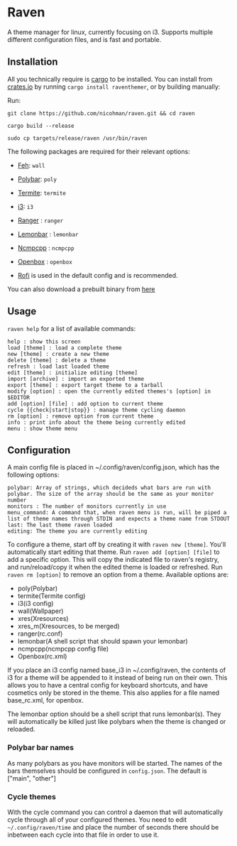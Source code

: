 # Raven

A theme manager for linux, currently focusing on i3. Supports multiple different configuration files, and is fast and portable.

## Installation
All you technically require is [cargo](https://github.com/rust-lang/cargo) to be installed.
You can install from [crates.io](https://crates.io/crates/raventhemer) by running `cargo install raventhemer`, or by building manually:

Run:

`git clone https://github.com/nicohman/raven.git && cd raven`

`cargo build --release`

`sudo cp targets/release/raven /usr/bin/raven`

The following packages are required for their relevant options:

+ [Feh](https://github.com/derf/feh): `wall`

+ [Polybar](https://github.com/jaagr/polybar): `poly`

+ [Termite](https://github.com/thestinger/termite/): `termite`

+ [i3](https://github.com/i3/i3): `i3`

+ [Ranger](https://github.com/ranger/ranger) : `ranger`

+ [Lemonbar](https://github.com/ranger/ranger) : `lemonbar`

+ [Ncmpcpp](https://github.com/arybczak/ncmpcpp) : `ncmpcpp`

+ [Openbox](https://github.com/danakj/openbox) : `openbox`

+ [Rofi](https://github.com/DaveDavenport/rofi) is used in the default config and is recommended.


You can also download a prebuilt binary from [here](https://github.com/nicohman/raven/releases)

## Usage

`raven help` for a list of available commands:
```Commands:
help : show this screen
load [theme] : load a complete theme
new [theme] : create a new theme
delete [theme] : delete a theme
refresh : load last loaded theme
edit [theme] : initialize editing [theme]
import [archive] : import an exported theme
export [theme] : export target theme to a tarball
modify [option] : open the currently edited themes's [option] in $EDITOR
add [option] [file] : add option to current theme
cycle {{check|start|stop}} : manage theme cycling daemon
rm [option] : remove option from current theme
info : print info about the theme being currently edited
menu : show theme menu
```

## Configuration
A main config file is placed in ~/.config/raven/config.json, which has the following options:
```
polybar: Array of strings, which decideds what bars are run with polybar. The size of the array should be the same as your monitor number 
monitors : The number of monitors currently in use
menu_command: A command that, when raven menu is run, will be piped a list of theme names through STDIN and expects a theme name from STDOUT
last: The last theme raven loaded
editing: The theme you are currently editing
```

To configure a theme, start off by creating it with `raven new [theme]`. You'll automatically start editing that theme. Run `raven add [option] [file]` to add a specific option. This will copy the indicated file to raven's registry, and run/reload/copy it when the edited theme is loaded or refreshed. Run `raven rm [option]` to remove an option from a theme. Available options are:

+ poly(Polybar)
+ termite(Termite config)
+ i3(i3 config)
+ wall(Wallpaper)
+ xres(Xresources)
+ xres\_m(Xresources, to be merged)
+ ranger(rc.conf)
+ lemonbar(A shell script that should spawn your lemonbar)
+ ncmpcpp(ncmpcpp config file)
+ Openbox(rc.xml)

If you place an i3 config named base\_i3 in ~/.config/raven, the contents of i3 for a theme will be appended to it instead of being run on their own. This allows you to have a central config for keyboard shortcuts, and have cosmetics only be stored in the theme. This also applies for a file named base\_rc.xml, for openbox.

The lemonbar option should be a shell script that runs lemonbar(s). They will automatically be killed just like polybars when the theme is changed or reloaded.

### Polybar bar names
As many polybars as you have monitors will be started. The names of the bars themselves should be configured in `config.json`. The default is ["main", "other"]

### Cycle themes

With the cycle command you can control a daemon that will automatically cycle through all of your configured themes. You need to edit `~/.config/raven/time` and place the number of seconds there should be inbetween each cycle into that file in order to use it.
